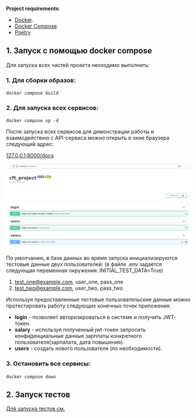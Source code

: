 **Project requirements**:

* [Docker](https://www.docker.com/).
* [Docker Compose](https://docs.docker.com/compose/install/).
* [Poetry](https://python-poetry.org/)

## 1. Запуск с помощью docker compose

Для запуска всех частей проекта неоходимо выполнить:

### 1. Для сборки образов:
```shell
docker compose build
```

### 2. Для запуска всех сервисов:
```shell
docker compose up -d
```

После запуска всех сервисов для демонстрации работы и взаимодействию с API-сервиса можно открыть в окне браузера следующий адрес:


[127.0.0.1:8000/docs](127.0.0.1:8000/docs)


![img.png](img.png)

По умолчанию, в базе данных во время запуска инициализируются тестовые данные двух пользователей:
(в файле .env задаётся следующая переменная окружения: INITIAL_TEST_DATA=True)

1. test_one@example.com, user_one, pass_one
2. test_two@example.com, user_two, pass_two

Используя предоставленные тестовые пользовательские данные можно протестировать работу следующих конечных точек приложения:

* **login** - позволяет авторизироваться в системе и получить JWT-токен.
* **salary** - используя полученный jwt-токен запросить конфиденциальные данные зарплаты конкретного пользователя(зарпалата, дата повышения).
* **users** - создать нового пользователя (по необходимости).

### 3. Остановить все сервисы:

```shell
docker compose down
```


## 2. Запуск тестов

[Для запуска тестов см.](./app/README.md)

